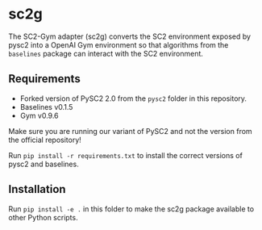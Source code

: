 # sc2g

The SC2-Gym adapter (sc2g) converts the SC2 environment exposed by pysc2 into a OpenAI Gym environment so that algorithms from the `baselines` package can interact with the SC2 environment.

## Requirements
- Forked version of PySC2 2.0 from the `pysc2` folder in this repository.
- Baselines v0.1.5
- Gym v0.9.6

Make sure you are running our variant of PySC2 and not the version from the official repository!

Run `pip install -r requirements.txt` to install the correct versions of pysc2 and baselines.

## Installation
Run `pip install -e .` in this folder to make the sc2g package available to other Python scripts.